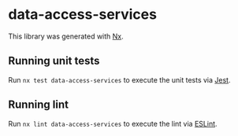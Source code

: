 # data-access-services

This library was generated with [Nx](https://nx.dev).


## Running unit tests

Run `nx test data-access-services` to execute the unit tests via [Jest](https://jestjs.io).


## Running lint

Run `nx lint data-access-services` to execute the lint via [ESLint](https://eslint.org/).

